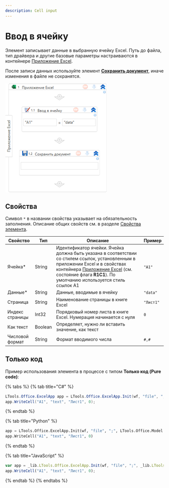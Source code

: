 ```yaml
---
description: Cell input
---
```


# Ввод в ячейку

Элемент записывает данные в выбранную ячейку Excel. Путь до файла, тип драйвера и другие базовые параметры настраиваются в контейнере [Приложение Excel](https://docs.primo-rpa.ru/primo-rpa/g_elements/el_basic/els_excel/el_excel_app).

После записи данных используйте элемент [**Сохранить документ**](https://docs.primo-rpa.ru/primo-rpa/g_elements/el_basic/els_excel/el_excel_save), иначе изменения в файле не сохранятся.

![](<../../../.gitbook/assets1/WFWriteCell.png>)

## Свойства

Символ `*` в названии свойства указывает на обязательность заполнения. Описание общих свойств см. в разделе [Свойства элемента](https://docs.primo-rpa.ru/primo-rpa/primo-studio/process/elements#svoistva-elementa).

| Свойство        | Тип     | Описание                      | Пример       |
| --------------- | ------- | ----------------------------- | ------------ |
| Ячейка\*        | String  | Идентификатор ячейки. Ячейка должна быть указана в соответствии со стилем ссылок, установленным в приложении Excel и в свойствах контейнера [Приложение Excel](https://docs.primo-rpa.ru/primo-rpa/g_elements/el_basic/els_excel/el_excel_app) (см. состояние флага **R1C1**). По умолчанию используется стиль ссылок А1 | `"A1"` |
| Данные\*        | String  | Данные, вводимые в ячейку                                         | `"data"`  |
| Страница        | String  | Наименование страницы в книге Excel                               | `"Лист1"` |
| Индекс страницы | Int32   | Порядковый номер листа в книге Excel. Нумерация начинается с нуля | `0`       |
| Как текст       | Boolean | Определяет, нужно ли вставить значение, как текст                 |           |
| Числовой формат | String  | Формат вводимого числа                                            | `#,#`     |

## Только код

Пример использования элемента в процессе с типом **Только код (Pure code)**:

{% tabs %}
{% tab title="C#" %}
```csharp
LTools.Office.ExcelApp app = LTools.Office.ExcelApp.Init(wf, "file", ";", LTools.Office.Model.InteropTypes.DX);
app.WriteCell("A1", "text", "Лист1", 0);
```
{% endtab %}

{% tab title="Python" %}
```python
app = LTools.Office.ExcelApp.Init(wf, "file", ";", LTools.Office.Model.InteropTypes.DX)
app.WriteCell("A1", "text", "Лист1", 0)
```
{% endtab %}

{% tab title="JavaScript" %}
```javascript
var app = _lib.LTools.Office.ExcelApp.Init(wf, "file", ";", _lib.LTools.Office.Model.InteropTypes.DX);
app.WriteCell("A1", "text", "Лист1", 0);
```
{% endtab %}
{% endtabs %}

